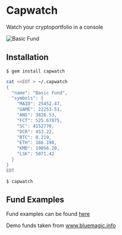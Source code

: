 # Capwatch

Watch your cryptoportfolio in a console

![Basic Fund](http://i.imgur.com/BEu0KeU.png)

## Installation

    $ gem install capwatch

```bash
cat <<EOT > ~/.capwatch
{
  "name": "Basic Fund",
  "symbols": {
    "MAID": 25452.47,
    "GAME": 22253.51,
    "ANS": 3826.53,
    "FCT": 525.67875,
    "SC": 4152770,
    "DCR": 453.22,
    "BTC": 8.219,
    "ETH": 166.198,
    "KMD": 19056.20,
    "LSK": 5071.42
  }
}
EOT
```

    $ capwatch

## Fund Examples

Fund examples can be found [here](funds/demo)

Demo funds taken from www.bluemagic.info

